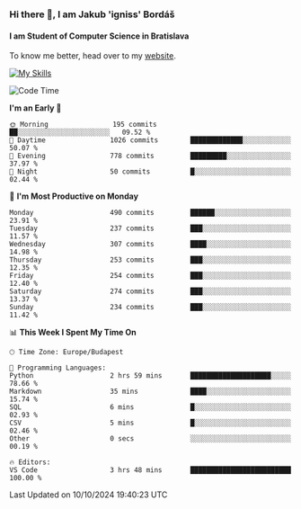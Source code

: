 ### Hi there 👋, I am Jakub 'igniss' Bordáš

#### I am Student of Computer Science in Bratislava
To know me better, head over to my [website](https://bordas.sk).

[![My Skills](https://skillicons.dev/icons?i=js,html,css,figma,svelte,java,kotlin,python,postgresql,typescript,nest,nodejs)](https://bordas.sk)


<!--START_SECTION:waka-->
![Code Time](http://img.shields.io/badge/Code%20Time-1%2C538%20hrs%2040%20mins-blue)

**I'm an Early 🐤** 

```text
🌞 Morning                195 commits         ██░░░░░░░░░░░░░░░░░░░░░░░   09.52 % 
🌆 Daytime                1026 commits        █████████████░░░░░░░░░░░░   50.07 % 
🌃 Evening                778 commits         █████████░░░░░░░░░░░░░░░░   37.97 % 
🌙 Night                  50 commits          █░░░░░░░░░░░░░░░░░░░░░░░░   02.44 % 
```
📅 **I'm Most Productive on Monday** 

```text
Monday                   490 commits         ██████░░░░░░░░░░░░░░░░░░░   23.91 % 
Tuesday                  237 commits         ███░░░░░░░░░░░░░░░░░░░░░░   11.57 % 
Wednesday                307 commits         ████░░░░░░░░░░░░░░░░░░░░░   14.98 % 
Thursday                 253 commits         ███░░░░░░░░░░░░░░░░░░░░░░   12.35 % 
Friday                   254 commits         ███░░░░░░░░░░░░░░░░░░░░░░   12.40 % 
Saturday                 274 commits         ███░░░░░░░░░░░░░░░░░░░░░░   13.37 % 
Sunday                   234 commits         ███░░░░░░░░░░░░░░░░░░░░░░   11.42 % 
```


📊 **This Week I Spent My Time On** 

```text
🕑︎ Time Zone: Europe/Budapest

💬 Programming Languages: 
Python                   2 hrs 59 mins       ████████████████████░░░░░   78.66 % 
Markdown                 35 mins             ████░░░░░░░░░░░░░░░░░░░░░   15.74 % 
SQL                      6 mins              █░░░░░░░░░░░░░░░░░░░░░░░░   02.93 % 
CSV                      5 mins              █░░░░░░░░░░░░░░░░░░░░░░░░   02.46 % 
Other                    0 secs              ░░░░░░░░░░░░░░░░░░░░░░░░░   00.19 % 

🔥 Editors: 
VS Code                  3 hrs 48 mins       █████████████████████████   100.00 % 
```


 Last Updated on 10/10/2024 19:40:23 UTC
<!--END_SECTION:waka-->
